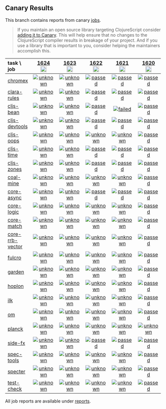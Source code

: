 ## Canary Results

This branch contains reports from canary [jobs](https://github.com/cljs-oss/canary/tree/jobs).

> If you maintain an open source library targeting ClojureScript consider [adding it to Canary](https://github.com/cljs-oss/canary/tree/master#how-to-participate). This will help ensure that no changes to the ClojureScript compiler results in breakage of your project. And if you use a library that is important to you, consider helping the maintainers accomplish this.

[//]: # (begin_overview_table)

| task \ job | <a href="reports/2020/12/10/job-001624-1.10.825-5e88d338" title="job #1624&#xA;&#xA;job&#xA;&#xA;requested by BinaryAge Bot (@babot) on 2020-12-10T11:08:08Z">1624<br/><img width=20 height=20 src="https://avatars0.githubusercontent.com/u/1476765?v=4&s=60"></a> | <a href="reports/2020/12/09/job-001623-1.10.825-5e88d338" title="job #1623&#xA;&#xA;job&#xA;&#xA;requested by BinaryAge Bot (@babot) on 2020-12-09T11:08:38Z">1623<br/><img width=20 height=20 src="https://avatars0.githubusercontent.com/u/1476765?v=4&s=60"></a> | <a href="reports/2020/12/08/job-001622-1.10.825-5e88d338" title="job #1622&#xA;&#xA;job&#xA;&#xA;requested by BinaryAge Bot (@babot) on 2020-12-08T11:08:32Z">1622<br/><img width=20 height=20 src="https://avatars0.githubusercontent.com/u/1476765?v=4&s=60"></a> | <a href="reports/2020/12/07/job-001621-1.10.825-5e88d338" title="job #1621&#xA;&#xA;job&#xA;&#xA;requested by BinaryAge Bot (@babot) on 2020-12-07T11:07:58Z">1621<br/><img width=20 height=20 src="https://avatars0.githubusercontent.com/u/1476765?v=4&s=60"></a> | <a href="reports/2020/12/06/job-001620-1.10.825-5e88d338" title="job #1620&#xA;&#xA;job&#xA;&#xA;requested by BinaryAge Bot (@babot) on 2020-12-06T11:07:48Z">1620<br/><img width=20 height=20 src="https://avatars0.githubusercontent.com/u/1476765?v=4&s=60"></a> | <a href="reports/2020/12/05/job-001619-1.10.825-5e88d338" title="job #1619&#xA;&#xA;job&#xA;&#xA;requested by BinaryAge Bot (@babot) on 2020-12-05T11:07:40Z">1619<br/><img width=20 height=20 src="https://avatars0.githubusercontent.com/u/1476765?v=4&s=60"></a> | <a href="reports/2020/12/04/job-001618-1.10.825-5e88d338" title="job #1618&#xA;&#xA;job&#xA;&#xA;requested by BinaryAge Bot (@babot) on 2020-12-04T11:07:37Z">1618<br/><img width=20 height=20 src="https://avatars0.githubusercontent.com/u/1476765?v=4&s=60"></a> | <a href="reports/2020/12/03/job-001617-1.10.825-5e88d338" title="job #1617&#xA;&#xA;job&#xA;&#xA;requested by BinaryAge Bot (@babot) on 2020-12-03T11:07:07Z">1617<br/><img width=20 height=20 src="https://avatars0.githubusercontent.com/u/1476765?v=4&s=60"></a> | <a href="reports/2020/12/02/job-001616-1.10.825-5e88d338" title="job #1616&#xA;&#xA;job&#xA;&#xA;requested by BinaryAge Bot (@babot) on 2020-12-02T11:07:14Z">1616<br/><img width=20 height=20 src="https://avatars0.githubusercontent.com/u/1476765?v=4&s=60"></a> | <a href="reports/2020/12/01/job-001615-1.10.825-5e88d338" title="job #1615&#xA;&#xA;job&#xA;&#xA;requested by BinaryAge Bot (@babot) on 2020-12-01T11:08:40Z">1615<br/><img width=20 height=20 src="https://avatars0.githubusercontent.com/u/1476765?v=4&s=60"></a> |
| :--- | :---: | :---: | :---: | :---: | :---: | :---: | :---: | :---: | :---: | :---: |
| [chromex](https://github.com/binaryage/chromex) | <a href="reports/2020/12/10/job-001624-1.10.825-5e88d338#-chromex"><img title="unknown" src="http://box.binaryage.com/s-unknown.svg"><a> | <a href="reports/2020/12/09/job-001623-1.10.825-5e88d338#-chromex"><img title="unknown" src="http://box.binaryage.com/s-unknown.svg"><a> | <a href="reports/2020/12/08/job-001622-1.10.825-5e88d338#-chromex"><img title="passed" src="http://box.binaryage.com/s-passed.svg"><a> | <a href="reports/2020/12/07/job-001621-1.10.825-5e88d338#-chromex"><img title="passed" src="http://box.binaryage.com/s-passed.svg"><a> | <a href="reports/2020/12/06/job-001620-1.10.825-5e88d338#-chromex"><img title="passed" src="http://box.binaryage.com/s-passed.svg"><a> | <a href="reports/2020/12/05/job-001619-1.10.825-5e88d338#-chromex"><img title="passed" src="http://box.binaryage.com/s-passed.svg"><a> | <a href="reports/2020/12/04/job-001618-1.10.825-5e88d338#-chromex"><img title="unknown" src="http://box.binaryage.com/s-unknown.svg"><a> | <a href="reports/2020/12/03/job-001617-1.10.825-5e88d338#-chromex"><img title="unknown" src="http://box.binaryage.com/s-unknown.svg"><a> | <a href="reports/2020/12/02/job-001616-1.10.825-5e88d338#-chromex"><img title="unknown" src="http://box.binaryage.com/s-unknown.svg"><a> | <a href="reports/2020/12/01/job-001615-1.10.825-5e88d338#-chromex"><img title="unknown" src="http://box.binaryage.com/s-unknown.svg"><a> |
| [clara-rules](https://github.com/cerner/clara-rules) | <a href="reports/2020/12/10/job-001624-1.10.825-5e88d338#-clara-rules"><img title="unknown" src="http://box.binaryage.com/s-unknown.svg"><a> | <a href="reports/2020/12/09/job-001623-1.10.825-5e88d338#-clara-rules"><img title="unknown" src="http://box.binaryage.com/s-unknown.svg"><a> | <a href="reports/2020/12/08/job-001622-1.10.825-5e88d338#-clara-rules"><img title="passed" src="http://box.binaryage.com/s-passed.svg"><a> | <a href="reports/2020/12/07/job-001621-1.10.825-5e88d338#-clara-rules"><img title="passed" src="http://box.binaryage.com/s-passed.svg"><a> | <a href="reports/2020/12/06/job-001620-1.10.825-5e88d338#-clara-rules"><img title="passed" src="http://box.binaryage.com/s-passed.svg"><a> | <a href="reports/2020/12/05/job-001619-1.10.825-5e88d338#-clara-rules"><img title="passed" src="http://box.binaryage.com/s-passed.svg"><a> | <a href="reports/2020/12/04/job-001618-1.10.825-5e88d338#-clara-rules"><img title="unknown" src="http://box.binaryage.com/s-unknown.svg"><a> | <a href="reports/2020/12/03/job-001617-1.10.825-5e88d338#-clara-rules"><img title="unknown" src="http://box.binaryage.com/s-unknown.svg"><a> | <a href="reports/2020/12/02/job-001616-1.10.825-5e88d338#-clara-rules"><img title="unknown" src="http://box.binaryage.com/s-unknown.svg"><a> | <a href="reports/2020/12/01/job-001615-1.10.825-5e88d338#-clara-rules"><img title="unknown" src="http://box.binaryage.com/s-unknown.svg"><a> |
| [cljs-bean](https://github.com/mfikes/cljs-bean) | <a href="reports/2020/12/10/job-001624-1.10.825-5e88d338#-cljs-bean"><img title="unknown" src="http://box.binaryage.com/s-unknown.svg"><a> | <a href="reports/2020/12/09/job-001623-1.10.825-5e88d338#-cljs-bean"><img title="unknown" src="http://box.binaryage.com/s-unknown.svg"><a> | <a href="reports/2020/12/08/job-001622-1.10.825-5e88d338#-cljs-bean"><img title="passed" src="http://box.binaryage.com/s-passed.svg"><a> | <a href="reports/2020/12/07/job-001621-1.10.825-5e88d338#-cljs-bean"><img title="failed" src="http://box.binaryage.com/s-failed.svg"><a> | <a href="reports/2020/12/06/job-001620-1.10.825-5e88d338#-cljs-bean"><img title="passed" src="http://box.binaryage.com/s-passed.svg"><a> | <a href="reports/2020/12/05/job-001619-1.10.825-5e88d338#-cljs-bean"><img title="passed" src="http://box.binaryage.com/s-passed.svg"><a> | <a href="reports/2020/12/04/job-001618-1.10.825-5e88d338#-cljs-bean"><img title="unknown" src="http://box.binaryage.com/s-unknown.svg"><a> | <a href="reports/2020/12/03/job-001617-1.10.825-5e88d338#-cljs-bean"><img title="unknown" src="http://box.binaryage.com/s-unknown.svg"><a> | <a href="reports/2020/12/02/job-001616-1.10.825-5e88d338#-cljs-bean"><img title="unknown" src="http://box.binaryage.com/s-unknown.svg"><a> | <a href="reports/2020/12/01/job-001615-1.10.825-5e88d338#-cljs-bean"><img title="unknown" src="http://box.binaryage.com/s-unknown.svg"><a> |
| [cljs-devtools](https://github.com/binaryage/cljs-devtools) | <a href="reports/2020/12/10/job-001624-1.10.825-5e88d338#-cljs-devtools"><img title="unknown" src="http://box.binaryage.com/s-unknown.svg"><a> | <a href="reports/2020/12/09/job-001623-1.10.825-5e88d338#-cljs-devtools"><img title="unknown" src="http://box.binaryage.com/s-unknown.svg"><a> | <a href="reports/2020/12/08/job-001622-1.10.825-5e88d338#-cljs-devtools"><img title="passed" src="http://box.binaryage.com/s-passed.svg"><a> | <a href="reports/2020/12/07/job-001621-1.10.825-5e88d338#-cljs-devtools"><img title="passed" src="http://box.binaryage.com/s-passed.svg"><a> | <a href="reports/2020/12/06/job-001620-1.10.825-5e88d338#-cljs-devtools"><img title="passed" src="http://box.binaryage.com/s-passed.svg"><a> | <a href="reports/2020/12/05/job-001619-1.10.825-5e88d338#-cljs-devtools"><img title="passed" src="http://box.binaryage.com/s-passed.svg"><a> | <a href="reports/2020/12/04/job-001618-1.10.825-5e88d338#-cljs-devtools"><img title="unknown" src="http://box.binaryage.com/s-unknown.svg"><a> | <a href="reports/2020/12/03/job-001617-1.10.825-5e88d338#-cljs-devtools"><img title="unknown" src="http://box.binaryage.com/s-unknown.svg"><a> | <a href="reports/2020/12/02/job-001616-1.10.825-5e88d338#-cljs-devtools"><img title="unknown" src="http://box.binaryage.com/s-unknown.svg"><a> | <a href="reports/2020/12/01/job-001615-1.10.825-5e88d338#-cljs-devtools"><img title="unknown" src="http://box.binaryage.com/s-unknown.svg"><a> |
| [cljs-oops](https://github.com/binaryage/cljs-oops) | <a href="reports/2020/12/10/job-001624-1.10.825-5e88d338#-cljs-oops"><img title="unknown" src="http://box.binaryage.com/s-unknown.svg"><a> | <a href="reports/2020/12/09/job-001623-1.10.825-5e88d338#-cljs-oops"><img title="unknown" src="http://box.binaryage.com/s-unknown.svg"><a> | <a href="reports/2020/12/08/job-001622-1.10.825-5e88d338#-cljs-oops"><img title="unknown" src="http://box.binaryage.com/s-unknown.svg"><a> | <a href="reports/2020/12/07/job-001621-1.10.825-5e88d338#-cljs-oops"><img title="unknown" src="http://box.binaryage.com/s-unknown.svg"><a> | <a href="reports/2020/12/06/job-001620-1.10.825-5e88d338#-cljs-oops"><img title="passed" src="http://box.binaryage.com/s-passed.svg"><a> | <a href="reports/2020/12/05/job-001619-1.10.825-5e88d338#-cljs-oops"><img title="passed" src="http://box.binaryage.com/s-passed.svg"><a> | <a href="reports/2020/12/04/job-001618-1.10.825-5e88d338#-cljs-oops"><img title="unknown" src="http://box.binaryage.com/s-unknown.svg"><a> | <a href="reports/2020/12/03/job-001617-1.10.825-5e88d338#-cljs-oops"><img title="unknown" src="http://box.binaryage.com/s-unknown.svg"><a> | <a href="reports/2020/12/02/job-001616-1.10.825-5e88d338#-cljs-oops"><img title="unknown" src="http://box.binaryage.com/s-unknown.svg"><a> | <a href="reports/2020/12/01/job-001615-1.10.825-5e88d338#-cljs-oops"><img title="unknown" src="http://box.binaryage.com/s-unknown.svg"><a> |
| [cljs-time](https://github.com/andrewmcveigh/cljs-time) | <a href="reports/2020/12/10/job-001624-1.10.825-5e88d338#-cljs-time"><img title="unknown" src="http://box.binaryage.com/s-unknown.svg"><a> | <a href="reports/2020/12/09/job-001623-1.10.825-5e88d338#-cljs-time"><img title="unknown" src="http://box.binaryage.com/s-unknown.svg"><a> | <a href="reports/2020/12/08/job-001622-1.10.825-5e88d338#-cljs-time"><img title="passed" src="http://box.binaryage.com/s-passed.svg"><a> | <a href="reports/2020/12/07/job-001621-1.10.825-5e88d338#-cljs-time"><img title="passed" src="http://box.binaryage.com/s-passed.svg"><a> | <a href="reports/2020/12/06/job-001620-1.10.825-5e88d338#-cljs-time"><img title="passed" src="http://box.binaryage.com/s-passed.svg"><a> | <a href="reports/2020/12/05/job-001619-1.10.825-5e88d338#-cljs-time"><img title="passed" src="http://box.binaryage.com/s-passed.svg"><a> | <a href="reports/2020/12/04/job-001618-1.10.825-5e88d338#-cljs-time"><img title="unknown" src="http://box.binaryage.com/s-unknown.svg"><a> | <a href="reports/2020/12/03/job-001617-1.10.825-5e88d338#-cljs-time"><img title="unknown" src="http://box.binaryage.com/s-unknown.svg"><a> | <a href="reports/2020/12/02/job-001616-1.10.825-5e88d338#-cljs-time"><img title="unknown" src="http://box.binaryage.com/s-unknown.svg"><a> | <a href="reports/2020/12/01/job-001615-1.10.825-5e88d338#-cljs-time"><img title="unknown" src="http://box.binaryage.com/s-unknown.svg"><a> |
| [cljs-zones](https://github.com/binaryage/cljs-zones) | <a href="reports/2020/12/10/job-001624-1.10.825-5e88d338#-cljs-zones"><img title="unknown" src="http://box.binaryage.com/s-unknown.svg"><a> | <a href="reports/2020/12/09/job-001623-1.10.825-5e88d338#-cljs-zones"><img title="unknown" src="http://box.binaryage.com/s-unknown.svg"><a> | <a href="reports/2020/12/08/job-001622-1.10.825-5e88d338#-cljs-zones"><img title="passed" src="http://box.binaryage.com/s-passed.svg"><a> | <a href="reports/2020/12/07/job-001621-1.10.825-5e88d338#-cljs-zones"><img title="passed" src="http://box.binaryage.com/s-passed.svg"><a> | <a href="reports/2020/12/06/job-001620-1.10.825-5e88d338#-cljs-zones"><img title="passed" src="http://box.binaryage.com/s-passed.svg"><a> | <a href="reports/2020/12/05/job-001619-1.10.825-5e88d338#-cljs-zones"><img title="passed" src="http://box.binaryage.com/s-passed.svg"><a> | <a href="reports/2020/12/04/job-001618-1.10.825-5e88d338#-cljs-zones"><img title="unknown" src="http://box.binaryage.com/s-unknown.svg"><a> | <a href="reports/2020/12/03/job-001617-1.10.825-5e88d338#-cljs-zones"><img title="unknown" src="http://box.binaryage.com/s-unknown.svg"><a> | <a href="reports/2020/12/02/job-001616-1.10.825-5e88d338#-cljs-zones"><img title="unknown" src="http://box.binaryage.com/s-unknown.svg"><a> | <a href="reports/2020/12/01/job-001615-1.10.825-5e88d338#-cljs-zones"><img title="unknown" src="http://box.binaryage.com/s-unknown.svg"><a> |
| [coal-mine](https://github.com/mfikes/coal-mine) | <a href="reports/2020/12/10/job-001624-1.10.825-5e88d338#-coal-mine"><img title="unknown" src="http://box.binaryage.com/s-unknown.svg"><a> | <a href="reports/2020/12/09/job-001623-1.10.825-5e88d338#-coal-mine"><img title="unknown" src="http://box.binaryage.com/s-unknown.svg"><a> | <a href="reports/2020/12/08/job-001622-1.10.825-5e88d338#-coal-mine"><img title="unknown" src="http://box.binaryage.com/s-unknown.svg"><a> | <a href="reports/2020/12/07/job-001621-1.10.825-5e88d338#-coal-mine"><img title="unknown" src="http://box.binaryage.com/s-unknown.svg"><a> | <a href="reports/2020/12/06/job-001620-1.10.825-5e88d338#-coal-mine"><img title="passed" src="http://box.binaryage.com/s-passed.svg"><a> | <a href="reports/2020/12/05/job-001619-1.10.825-5e88d338#-coal-mine"><img title="passed" src="http://box.binaryage.com/s-passed.svg"><a> | <a href="reports/2020/12/04/job-001618-1.10.825-5e88d338#-coal-mine"><img title="unknown" src="http://box.binaryage.com/s-unknown.svg"><a> | <a href="reports/2020/12/03/job-001617-1.10.825-5e88d338#-coal-mine"><img title="unknown" src="http://box.binaryage.com/s-unknown.svg"><a> | <a href="reports/2020/12/02/job-001616-1.10.825-5e88d338#-coal-mine"><img title="unknown" src="http://box.binaryage.com/s-unknown.svg"><a> | <a href="reports/2020/12/01/job-001615-1.10.825-5e88d338#-coal-mine"><img title="unknown" src="http://box.binaryage.com/s-unknown.svg"><a> |
| [core-async](https://github.com/clojure/core.async) | <a href="reports/2020/12/10/job-001624-1.10.825-5e88d338#-core-async"><img title="unknown" src="http://box.binaryage.com/s-unknown.svg"><a> | <a href="reports/2020/12/09/job-001623-1.10.825-5e88d338#-core-async"><img title="unknown" src="http://box.binaryage.com/s-unknown.svg"><a> | <a href="reports/2020/12/08/job-001622-1.10.825-5e88d338#-core-async"><img title="passed" src="http://box.binaryage.com/s-passed.svg"><a> | <a href="reports/2020/12/07/job-001621-1.10.825-5e88d338#-core-async"><img title="passed" src="http://box.binaryage.com/s-passed.svg"><a> | <a href="reports/2020/12/06/job-001620-1.10.825-5e88d338#-core-async"><img title="passed" src="http://box.binaryage.com/s-passed.svg"><a> | <a href="reports/2020/12/05/job-001619-1.10.825-5e88d338#-core-async"><img title="passed" src="http://box.binaryage.com/s-passed.svg"><a> | <a href="reports/2020/12/04/job-001618-1.10.825-5e88d338#-core-async"><img title="unknown" src="http://box.binaryage.com/s-unknown.svg"><a> | <a href="reports/2020/12/03/job-001617-1.10.825-5e88d338#-core-async"><img title="unknown" src="http://box.binaryage.com/s-unknown.svg"><a> | <a href="reports/2020/12/02/job-001616-1.10.825-5e88d338#-core-async"><img title="unknown" src="http://box.binaryage.com/s-unknown.svg"><a> | <a href="reports/2020/12/01/job-001615-1.10.825-5e88d338#-core-async"><img title="unknown" src="http://box.binaryage.com/s-unknown.svg"><a> |
| [core-logic](https://github.com/clojure/core.logic) | <a href="reports/2020/12/10/job-001624-1.10.825-5e88d338#-core-logic"><img title="unknown" src="http://box.binaryage.com/s-unknown.svg"><a> | <a href="reports/2020/12/09/job-001623-1.10.825-5e88d338#-core-logic"><img title="unknown" src="http://box.binaryage.com/s-unknown.svg"><a> | <a href="reports/2020/12/08/job-001622-1.10.825-5e88d338#-core-logic"><img title="unknown" src="http://box.binaryage.com/s-unknown.svg"><a> | <a href="reports/2020/12/07/job-001621-1.10.825-5e88d338#-core-logic"><img title="unknown" src="http://box.binaryage.com/s-unknown.svg"><a> | <a href="reports/2020/12/06/job-001620-1.10.825-5e88d338#-core-logic"><img title="passed" src="http://box.binaryage.com/s-passed.svg"><a> | <a href="reports/2020/12/05/job-001619-1.10.825-5e88d338#-core-logic"><img title="passed" src="http://box.binaryage.com/s-passed.svg"><a> | <a href="reports/2020/12/04/job-001618-1.10.825-5e88d338#-core-logic"><img title="unknown" src="http://box.binaryage.com/s-unknown.svg"><a> | <a href="reports/2020/12/03/job-001617-1.10.825-5e88d338#-core-logic"><img title="unknown" src="http://box.binaryage.com/s-unknown.svg"><a> | <a href="reports/2020/12/02/job-001616-1.10.825-5e88d338#-core-logic"><img title="unknown" src="http://box.binaryage.com/s-unknown.svg"><a> | <a href="reports/2020/12/01/job-001615-1.10.825-5e88d338#-core-logic"><img title="unknown" src="http://box.binaryage.com/s-unknown.svg"><a> |
| [core-match](https://github.com/clojure/core.match) | <a href="reports/2020/12/10/job-001624-1.10.825-5e88d338#-core-match"><img title="unknown" src="http://box.binaryage.com/s-unknown.svg"><a> | <a href="reports/2020/12/09/job-001623-1.10.825-5e88d338#-core-match"><img title="unknown" src="http://box.binaryage.com/s-unknown.svg"><a> | <a href="reports/2020/12/08/job-001622-1.10.825-5e88d338#-core-match"><img title="unknown" src="http://box.binaryage.com/s-unknown.svg"><a> | <a href="reports/2020/12/07/job-001621-1.10.825-5e88d338#-core-match"><img title="unknown" src="http://box.binaryage.com/s-unknown.svg"><a> | <a href="reports/2020/12/06/job-001620-1.10.825-5e88d338#-core-match"><img title="passed" src="http://box.binaryage.com/s-passed.svg"><a> | <a href="reports/2020/12/05/job-001619-1.10.825-5e88d338#-core-match"><img title="passed" src="http://box.binaryage.com/s-passed.svg"><a> | <a href="reports/2020/12/04/job-001618-1.10.825-5e88d338#-core-match"><img title="unknown" src="http://box.binaryage.com/s-unknown.svg"><a> | <a href="reports/2020/12/03/job-001617-1.10.825-5e88d338#-core-match"><img title="unknown" src="http://box.binaryage.com/s-unknown.svg"><a> | <a href="reports/2020/12/02/job-001616-1.10.825-5e88d338#-core-match"><img title="unknown" src="http://box.binaryage.com/s-unknown.svg"><a> | <a href="reports/2020/12/01/job-001615-1.10.825-5e88d338#-core-match"><img title="unknown" src="http://box.binaryage.com/s-unknown.svg"><a> |
| [core-rrb-vector](https://github.com/clojure/core.rrb-vector) | <a href="reports/2020/12/10/job-001624-1.10.825-5e88d338#-core-rrb-vector"><img title="unknown" src="http://box.binaryage.com/s-unknown.svg"><a> | <a href="reports/2020/12/09/job-001623-1.10.825-5e88d338#-core-rrb-vector"><img title="unknown" src="http://box.binaryage.com/s-unknown.svg"><a> | <a href="reports/2020/12/08/job-001622-1.10.825-5e88d338#-core-rrb-vector"><img title="unknown" src="http://box.binaryage.com/s-unknown.svg"><a> | <a href="reports/2020/12/07/job-001621-1.10.825-5e88d338#-core-rrb-vector"><img title="unknown" src="http://box.binaryage.com/s-unknown.svg"><a> | <a href="reports/2020/12/06/job-001620-1.10.825-5e88d338#-core-rrb-vector"><img title="passed" src="http://box.binaryage.com/s-passed.svg"><a> | <a href="reports/2020/12/05/job-001619-1.10.825-5e88d338#-core-rrb-vector"><img title="passed" src="http://box.binaryage.com/s-passed.svg"><a> | <a href="reports/2020/12/04/job-001618-1.10.825-5e88d338#-core-rrb-vector"><img title="unknown" src="http://box.binaryage.com/s-unknown.svg"><a> | <a href="reports/2020/12/03/job-001617-1.10.825-5e88d338#-core-rrb-vector"><img title="unknown" src="http://box.binaryage.com/s-unknown.svg"><a> | <a href="reports/2020/12/02/job-001616-1.10.825-5e88d338#-core-rrb-vector"><img title="unknown" src="http://box.binaryage.com/s-unknown.svg"><a> | <a href="reports/2020/12/01/job-001615-1.10.825-5e88d338#-core-rrb-vector"><img title="unknown" src="http://box.binaryage.com/s-unknown.svg"><a> |
| [fulcro](https://github.com/fulcrologic/fulcro) | <a href="reports/2020/12/10/job-001624-1.10.825-5e88d338#-fulcro"><img title="unknown" src="http://box.binaryage.com/s-unknown.svg"><a> | <a href="reports/2020/12/09/job-001623-1.10.825-5e88d338#-fulcro"><img title="unknown" src="http://box.binaryage.com/s-unknown.svg"><a> | <a href="reports/2020/12/08/job-001622-1.10.825-5e88d338#-fulcro"><img title="unknown" src="http://box.binaryage.com/s-unknown.svg"><a> | <a href="reports/2020/12/07/job-001621-1.10.825-5e88d338#-fulcro"><img title="unknown" src="http://box.binaryage.com/s-unknown.svg"><a> | <a href="reports/2020/12/06/job-001620-1.10.825-5e88d338#-fulcro"><img title="passed" src="http://box.binaryage.com/s-passed.svg"><a> | <a href="reports/2020/12/05/job-001619-1.10.825-5e88d338#-fulcro"><img title="passed" src="http://box.binaryage.com/s-passed.svg"><a> | <a href="reports/2020/12/04/job-001618-1.10.825-5e88d338#-fulcro"><img title="unknown" src="http://box.binaryage.com/s-unknown.svg"><a> | <a href="reports/2020/12/03/job-001617-1.10.825-5e88d338#-fulcro"><img title="unknown" src="http://box.binaryage.com/s-unknown.svg"><a> | <a href="reports/2020/12/02/job-001616-1.10.825-5e88d338#-fulcro"><img title="unknown" src="http://box.binaryage.com/s-unknown.svg"><a> | <a href="reports/2020/12/01/job-001615-1.10.825-5e88d338#-fulcro"><img title="unknown" src="http://box.binaryage.com/s-unknown.svg"><a> |
| [garden](https://github.com/noprompt/garden) | <a href="reports/2020/12/10/job-001624-1.10.825-5e88d338#-garden"><img title="unknown" src="http://box.binaryage.com/s-unknown.svg"><a> | <a href="reports/2020/12/09/job-001623-1.10.825-5e88d338#-garden"><img title="unknown" src="http://box.binaryage.com/s-unknown.svg"><a> | <a href="reports/2020/12/08/job-001622-1.10.825-5e88d338#-garden"><img title="unknown" src="http://box.binaryage.com/s-unknown.svg"><a> | <a href="reports/2020/12/07/job-001621-1.10.825-5e88d338#-garden"><img title="unknown" src="http://box.binaryage.com/s-unknown.svg"><a> | <a href="reports/2020/12/06/job-001620-1.10.825-5e88d338#-garden"><img title="passed" src="http://box.binaryage.com/s-passed.svg"><a> | <a href="reports/2020/12/05/job-001619-1.10.825-5e88d338#-garden"><img title="passed" src="http://box.binaryage.com/s-passed.svg"><a> | <a href="reports/2020/12/04/job-001618-1.10.825-5e88d338#-garden"><img title="unknown" src="http://box.binaryage.com/s-unknown.svg"><a> | <a href="reports/2020/12/03/job-001617-1.10.825-5e88d338#-garden"><img title="unknown" src="http://box.binaryage.com/s-unknown.svg"><a> | <a href="reports/2020/12/02/job-001616-1.10.825-5e88d338#-garden"><img title="unknown" src="http://box.binaryage.com/s-unknown.svg"><a> | <a href="reports/2020/12/01/job-001615-1.10.825-5e88d338#-garden"><img title="unknown" src="http://box.binaryage.com/s-unknown.svg"><a> |
| [hoplon](https://github.com/hoplon/hoplon) | <a href="reports/2020/12/10/job-001624-1.10.825-5e88d338#-hoplon"><img title="unknown" src="http://box.binaryage.com/s-unknown.svg"><a> | <a href="reports/2020/12/09/job-001623-1.10.825-5e88d338#-hoplon"><img title="unknown" src="http://box.binaryage.com/s-unknown.svg"><a> | <a href="reports/2020/12/08/job-001622-1.10.825-5e88d338#-hoplon"><img title="unknown" src="http://box.binaryage.com/s-unknown.svg"><a> | <a href="reports/2020/12/07/job-001621-1.10.825-5e88d338#-hoplon"><img title="unknown" src="http://box.binaryage.com/s-unknown.svg"><a> | <a href="reports/2020/12/06/job-001620-1.10.825-5e88d338#-hoplon"><img title="passed" src="http://box.binaryage.com/s-passed.svg"><a> | <a href="reports/2020/12/05/job-001619-1.10.825-5e88d338#-hoplon"><img title="passed" src="http://box.binaryage.com/s-passed.svg"><a> | <a href="reports/2020/12/04/job-001618-1.10.825-5e88d338#-hoplon"><img title="unknown" src="http://box.binaryage.com/s-unknown.svg"><a> | <a href="reports/2020/12/03/job-001617-1.10.825-5e88d338#-hoplon"><img title="unknown" src="http://box.binaryage.com/s-unknown.svg"><a> | <a href="reports/2020/12/02/job-001616-1.10.825-5e88d338#-hoplon"><img title="unknown" src="http://box.binaryage.com/s-unknown.svg"><a> | <a href="reports/2020/12/01/job-001615-1.10.825-5e88d338#-hoplon"><img title="unknown" src="http://box.binaryage.com/s-unknown.svg"><a> |
| [ilk](https://github.com/mfikes/ilk) | <a href="reports/2020/12/10/job-001624-1.10.825-5e88d338#-ilk"><img title="unknown" src="http://box.binaryage.com/s-unknown.svg"><a> | <a href="reports/2020/12/09/job-001623-1.10.825-5e88d338#-ilk"><img title="unknown" src="http://box.binaryage.com/s-unknown.svg"><a> | <a href="reports/2020/12/08/job-001622-1.10.825-5e88d338#-ilk"><img title="unknown" src="http://box.binaryage.com/s-unknown.svg"><a> | <a href="reports/2020/12/07/job-001621-1.10.825-5e88d338#-ilk"><img title="unknown" src="http://box.binaryage.com/s-unknown.svg"><a> | <a href="reports/2020/12/06/job-001620-1.10.825-5e88d338#-ilk"><img title="passed" src="http://box.binaryage.com/s-passed.svg"><a> | <a href="reports/2020/12/05/job-001619-1.10.825-5e88d338#-ilk"><img title="passed" src="http://box.binaryage.com/s-passed.svg"><a> | <a href="reports/2020/12/04/job-001618-1.10.825-5e88d338#-ilk"><img title="unknown" src="http://box.binaryage.com/s-unknown.svg"><a> | <a href="reports/2020/12/03/job-001617-1.10.825-5e88d338#-ilk"><img title="unknown" src="http://box.binaryage.com/s-unknown.svg"><a> | <a href="reports/2020/12/02/job-001616-1.10.825-5e88d338#-ilk"><img title="unknown" src="http://box.binaryage.com/s-unknown.svg"><a> | <a href="reports/2020/12/01/job-001615-1.10.825-5e88d338#-ilk"><img title="unknown" src="http://box.binaryage.com/s-unknown.svg"><a> |
| [om](https://github.com/omcljs/om) | <a href="reports/2020/12/10/job-001624-1.10.825-5e88d338#-om"><img title="unknown" src="http://box.binaryage.com/s-unknown.svg"><a> | <a href="reports/2020/12/09/job-001623-1.10.825-5e88d338#-om"><img title="unknown" src="http://box.binaryage.com/s-unknown.svg"><a> | <a href="reports/2020/12/08/job-001622-1.10.825-5e88d338#-om"><img title="unknown" src="http://box.binaryage.com/s-unknown.svg"><a> | <a href="reports/2020/12/07/job-001621-1.10.825-5e88d338#-om"><img title="unknown" src="http://box.binaryage.com/s-unknown.svg"><a> | <a href="reports/2020/12/06/job-001620-1.10.825-5e88d338#-om"><img title="passed" src="http://box.binaryage.com/s-passed.svg"><a> | <a href="reports/2020/12/05/job-001619-1.10.825-5e88d338#-om"><img title="passed" src="http://box.binaryage.com/s-passed.svg"><a> | <a href="reports/2020/12/04/job-001618-1.10.825-5e88d338#-om"><img title="unknown" src="http://box.binaryage.com/s-unknown.svg"><a> | <a href="reports/2020/12/03/job-001617-1.10.825-5e88d338#-om"><img title="unknown" src="http://box.binaryage.com/s-unknown.svg"><a> | <a href="reports/2020/12/02/job-001616-1.10.825-5e88d338#-om"><img title="unknown" src="http://box.binaryage.com/s-unknown.svg"><a> | <a href="reports/2020/12/01/job-001615-1.10.825-5e88d338#-om"><img title="unknown" src="http://box.binaryage.com/s-unknown.svg"><a> |
| [planck](https://github.com/planck-repl/planck) | <a href="reports/2020/12/10/job-001624-1.10.825-5e88d338#-planck"><img title="unknown" src="http://box.binaryage.com/s-unknown.svg"><a> | <a href="reports/2020/12/09/job-001623-1.10.825-5e88d338#-planck"><img title="unknown" src="http://box.binaryage.com/s-unknown.svg"><a> | <a href="reports/2020/12/08/job-001622-1.10.825-5e88d338#-planck"><img title="unknown" src="http://box.binaryage.com/s-unknown.svg"><a> | <a href="reports/2020/12/07/job-001621-1.10.825-5e88d338#-planck"><img title="unknown" src="http://box.binaryage.com/s-unknown.svg"><a> | <a href="reports/2020/12/06/job-001620-1.10.825-5e88d338#-planck"><img title="unknown" src="http://box.binaryage.com/s-unknown.svg"><a> | <a href="reports/2020/12/05/job-001619-1.10.825-5e88d338#-planck"><img title="unknown" src="http://box.binaryage.com/s-unknown.svg"><a> | <a href="reports/2020/12/04/job-001618-1.10.825-5e88d338#-planck"><img title="unknown" src="http://box.binaryage.com/s-unknown.svg"><a> | <a href="reports/2020/12/03/job-001617-1.10.825-5e88d338#-planck"><img title="unknown" src="http://box.binaryage.com/s-unknown.svg"><a> | <a href="reports/2020/12/02/job-001616-1.10.825-5e88d338#-planck"><img title="unknown" src="http://box.binaryage.com/s-unknown.svg"><a> | <a href="reports/2020/12/01/job-001615-1.10.825-5e88d338#-planck"><img title="unknown" src="http://box.binaryage.com/s-unknown.svg"><a> |
| [side-fx](https://github.com/cljsrn/side-fx) | <a href="reports/2020/12/10/job-001624-1.10.825-5e88d338#-side-fx"><img title="unknown" src="http://box.binaryage.com/s-unknown.svg"><a> | <a href="reports/2020/12/09/job-001623-1.10.825-5e88d338#-side-fx"><img title="unknown" src="http://box.binaryage.com/s-unknown.svg"><a> | <a href="reports/2020/12/08/job-001622-1.10.825-5e88d338#-side-fx"><img title="passed" src="http://box.binaryage.com/s-passed.svg"><a> | <a href="reports/2020/12/07/job-001621-1.10.825-5e88d338#-side-fx"><img title="passed" src="http://box.binaryage.com/s-passed.svg"><a> | <a href="reports/2020/12/06/job-001620-1.10.825-5e88d338#-side-fx"><img title="passed" src="http://box.binaryage.com/s-passed.svg"><a> | <a href="reports/2020/12/05/job-001619-1.10.825-5e88d338#-side-fx"><img title="passed" src="http://box.binaryage.com/s-passed.svg"><a> | <a href="reports/2020/12/04/job-001618-1.10.825-5e88d338#-side-fx"><img title="unknown" src="http://box.binaryage.com/s-unknown.svg"><a> | <a href="reports/2020/12/03/job-001617-1.10.825-5e88d338#-side-fx"><img title="unknown" src="http://box.binaryage.com/s-unknown.svg"><a> | <a href="reports/2020/12/02/job-001616-1.10.825-5e88d338#-side-fx"><img title="unknown" src="http://box.binaryage.com/s-unknown.svg"><a> | <a href="reports/2020/12/01/job-001615-1.10.825-5e88d338#-side-fx"><img title="unknown" src="http://box.binaryage.com/s-unknown.svg"><a> |
| [spec-tools](https://github.com/metosin/spec-tools) | <a href="reports/2020/12/10/job-001624-1.10.825-5e88d338#-spec-tools"><img title="unknown" src="http://box.binaryage.com/s-unknown.svg"><a> | <a href="reports/2020/12/09/job-001623-1.10.825-5e88d338#-spec-tools"><img title="unknown" src="http://box.binaryage.com/s-unknown.svg"><a> | <a href="reports/2020/12/08/job-001622-1.10.825-5e88d338#-spec-tools"><img title="unknown" src="http://box.binaryage.com/s-unknown.svg"><a> | <a href="reports/2020/12/07/job-001621-1.10.825-5e88d338#-spec-tools"><img title="unknown" src="http://box.binaryage.com/s-unknown.svg"><a> | <a href="reports/2020/12/06/job-001620-1.10.825-5e88d338#-spec-tools"><img title="passed" src="http://box.binaryage.com/s-passed.svg"><a> | <a href="reports/2020/12/05/job-001619-1.10.825-5e88d338#-spec-tools"><img title="passed" src="http://box.binaryage.com/s-passed.svg"><a> | <a href="reports/2020/12/04/job-001618-1.10.825-5e88d338#-spec-tools"><img title="unknown" src="http://box.binaryage.com/s-unknown.svg"><a> | <a href="reports/2020/12/03/job-001617-1.10.825-5e88d338#-spec-tools"><img title="unknown" src="http://box.binaryage.com/s-unknown.svg"><a> | <a href="reports/2020/12/02/job-001616-1.10.825-5e88d338#-spec-tools"><img title="unknown" src="http://box.binaryage.com/s-unknown.svg"><a> | <a href="reports/2020/12/01/job-001615-1.10.825-5e88d338#-spec-tools"><img title="unknown" src="http://box.binaryage.com/s-unknown.svg"><a> |
| [specter](https://github.com/nathanmarz/specter) | <a href="reports/2020/12/10/job-001624-1.10.825-5e88d338#-specter"><img title="unknown" src="http://box.binaryage.com/s-unknown.svg"><a> | <a href="reports/2020/12/09/job-001623-1.10.825-5e88d338#-specter"><img title="unknown" src="http://box.binaryage.com/s-unknown.svg"><a> | <a href="reports/2020/12/08/job-001622-1.10.825-5e88d338#-specter"><img title="unknown" src="http://box.binaryage.com/s-unknown.svg"><a> | <a href="reports/2020/12/07/job-001621-1.10.825-5e88d338#-specter"><img title="unknown" src="http://box.binaryage.com/s-unknown.svg"><a> | <a href="reports/2020/12/06/job-001620-1.10.825-5e88d338#-specter"><img title="passed" src="http://box.binaryage.com/s-passed.svg"><a> | <a href="reports/2020/12/05/job-001619-1.10.825-5e88d338#-specter"><img title="passed" src="http://box.binaryage.com/s-passed.svg"><a> | <a href="reports/2020/12/04/job-001618-1.10.825-5e88d338#-specter"><img title="unknown" src="http://box.binaryage.com/s-unknown.svg"><a> | <a href="reports/2020/12/03/job-001617-1.10.825-5e88d338#-specter"><img title="unknown" src="http://box.binaryage.com/s-unknown.svg"><a> | <a href="reports/2020/12/02/job-001616-1.10.825-5e88d338#-specter"><img title="unknown" src="http://box.binaryage.com/s-unknown.svg"><a> | <a href="reports/2020/12/01/job-001615-1.10.825-5e88d338#-specter"><img title="unknown" src="http://box.binaryage.com/s-unknown.svg"><a> |
| [test-check](https://github.com/clojure/test.check) | <a href="reports/2020/12/10/job-001624-1.10.825-5e88d338#-test-check"><img title="unknown" src="http://box.binaryage.com/s-unknown.svg"><a> | <a href="reports/2020/12/09/job-001623-1.10.825-5e88d338#-test-check"><img title="unknown" src="http://box.binaryage.com/s-unknown.svg"><a> | <a href="reports/2020/12/08/job-001622-1.10.825-5e88d338#-test-check"><img title="unknown" src="http://box.binaryage.com/s-unknown.svg"><a> | <a href="reports/2020/12/07/job-001621-1.10.825-5e88d338#-test-check"><img title="unknown" src="http://box.binaryage.com/s-unknown.svg"><a> | <a href="reports/2020/12/06/job-001620-1.10.825-5e88d338#-test-check"><img title="passed" src="http://box.binaryage.com/s-passed.svg"><a> | <a href="reports/2020/12/05/job-001619-1.10.825-5e88d338#-test-check"><img title="passed" src="http://box.binaryage.com/s-passed.svg"><a> | <a href="reports/2020/12/04/job-001618-1.10.825-5e88d338#-test-check"><img title="unknown" src="http://box.binaryage.com/s-unknown.svg"><a> | <a href="reports/2020/12/03/job-001617-1.10.825-5e88d338#-test-check"><img title="unknown" src="http://box.binaryage.com/s-unknown.svg"><a> | <a href="reports/2020/12/02/job-001616-1.10.825-5e88d338#-test-check"><img title="unknown" src="http://box.binaryage.com/s-unknown.svg"><a> | <a href="reports/2020/12/01/job-001615-1.10.825-5e88d338#-test-check"><img title="unknown" src="http://box.binaryage.com/s-unknown.svg"><a> |

[//]: # (end_overview_table)

All job reports are available under [reports](reports).
